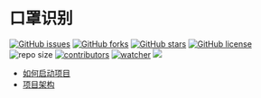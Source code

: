 # 口罩识别

[![GitHub issues](https://img.shields.io/github/issues/xinetzone/mask-face)](https://github.com/xinetzone/mask-face/issues) [![GitHub forks](https://img.shields.io/github/forks/xinetzone/mask-face)](https://github.com/xinetzone/mask-face/network) [![GitHub stars](https://img.shields.io/github/stars/xinetzone/mask-face)](https://github.com/xinetzone/mask-face/stargazers) [![GitHub license](https://img.shields.io/github/license/xinetzone/mask-face)](https://github.com/xinetzone/mask-face/blob/main/LICENSE)  ![repo size](https://img.shields.io/github/repo-size/xinetzone/mask-face.svg) [![contributors](https://img.shields.io/github/contributors/xinetzone/mask-face.svg)](https://github.com/xinetzone/mask-face/graphs/contributors) [![watcher](https://img.shields.io/github/watchers/xinetzone/mask-face.svg)](https://github.com/xinetzone/mask-face/watchers) ![](https://github.com/xinetzone/mask-face/actions/workflows/docs.yml/badge.svg)

- [如何启动项目](start:how)
- [项目架构](about:architecture)
